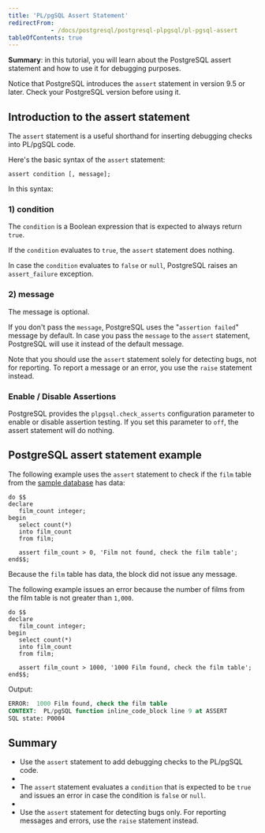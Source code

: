 ```yaml
---
title: 'PL/pgSQL Assert Statement'
redirectFrom: 
            - /docs/postgresql/postgresql-plpgsql/pl-pgsql-assert
tableOfContents: true
---
```



**Summary**: in this tutorial, you will learn about the PostgreSQL assert statement and how to use it for debugging purposes.

Notice that PostgreSQL introduces the `assert` statement in version 9.5 or later. Check your PostgreSQL version before using it.

## Introduction to the assert statement

The `assert` statement is a useful shorthand for inserting debugging checks into PL/pgSQL code.

Here's the basic syntax of the `assert` statement:

```
assert condition [, message];
```

In this syntax:

### 1) condition

The `condition` is a Boolean expression that is expected to always return `true`.

If the `condition` evaluates to `true`, the `assert` statement does nothing.

In case the `condition` evaluates to `false` or `null`, PostgreSQL raises an `assert_failure` exception.

### 2) message

The message is optional.

If you don't pass the `message`, PostgreSQL uses the "`assertion failed`" message by default. In case you pass the `message` to the `assert` statement, PostgreSQL will use it instead of the default message.

Note that you should use the `assert` statement solely for detecting bugs, not for reporting. To report a message or an error, you use the `raise` statement instead.

### Enable / Disable Assertions

PostgreSQL provides the `plpgsql.check_asserts` configuration parameter to enable or disable assertion testing. If you set this parameter to `off`, the assert statement will do nothing.

## PostgreSQL assert statement example

The following example uses the `assert` statement to check if the `film` table from the [sample database](/docs/postgresql/postgresql-getting-started/postgresql-sample-database) has data:

```
do $$
declare
   film_count integer;
begin
   select count(*)
   into film_count
   from film;

   assert film_count > 0, 'Film not found, check the film table';
end$$;
```

Because the `film` table has data, the block did not issue any message.

The following example issues an error because the number of films from the film table is not greater than `1,000`.

```
do $$
declare
   film_count integer;
begin
   select count(*)
   into film_count
   from film;

   assert film_count > 1000, '1000 Film found, check the film table';
end$$;
```

Output:

```sql
ERROR:  1000 Film found, check the film table
CONTEXT:  PL/pgSQL function inline_code_block line 9 at ASSERT
SQL state: P0004
```

## Summary

- Use the `assert` statement to add debugging checks to the PL/pgSQL code.
-
- The `assert` statement evaluates a `condition` that is expected to be `true` and issues an error in case the condition is `false` or `null`.
-
- Use the `assert` statement for detecting bugs only. For reporting messages and errors, use the `raise` statement instead.
